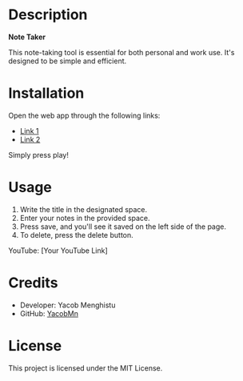 
# Description
**Note Taker**

This note-taking tool is essential for both personal and work use. It's designed to be simple and efficient.

# Installation
Open the web app through the following links:
- [Link 1](https://watch.screencastify.com/v/BqwxamdmwVPZQrzB0k07)
- [Link 2](https://watch.screencastify.com/v/mvikqlkmYkGDjziDebgE)

Simply press play!

# Usage 
1. Write the title in the designated space.
2. Enter your notes in the provided space.
3. Press save, and you'll see it saved on the left side of the page.
4. To delete, press the delete button.   

YouTube: [Your YouTube Link]

# Credits 
- Developer: Yacob Menghistu
- GitHub: [YacobMn](https://github.com/YacobMn)

# License 
This project is licensed under the MIT License.

